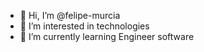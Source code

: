 - 👋 Hi, I’m @felipe-murcia
- 👀 I’m interested in technologies
- 🌱 I’m currently learning Engineer software

<!---
felipe-murcia/felipe-murcia is a ✨ special ✨ repository because its `README.md` (this file) appears on your GitHub profile.
You can click the Preview link to take a look at your changes.
--->

